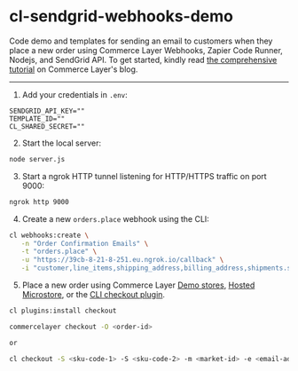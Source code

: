 # cl-sendgrid-webhooks-demo

Code demo and templates for sending an email to customers when they place a new order using Commerce Layer Webhooks, Zapier Code Runner, Nodejs, and SendGrid API. To get started, kindly read [the comprehensive tutorial]() on Commerce Layer's blog.

---

1. Add your credentials in `.env`:

```text
SENDGRID_API_KEY=""
TEMPLATE_ID=""
CL_SHARED_SECRET=""
```

2. Start the local server:

```bash
node server.js
```

3. Start a ngrok HTTP tunnel listening for HTTP/HTTPS traffic on port 9000:

```bash
ngrok http 9000
```

4. Create a new `orders.place` webhook using the CLI:

```bash
cl webhooks:create \
   -n "Order Confirmation Emails" \
   -t "orders.place" \
   -u "https://39cb-8-21-8-251.eu.ngrok.io/callback" \
   -i "customer,line_items,shipping_address,billing_address,shipments.shipping_method,payment_method,payment_source,market"
```

5. Place a new order using Commerce Layer [Demo stores](https://github.com/commercelayer/demo-store), [Hosted Microstore](https://github.com/commercelayer/commercelayer-microstore), or the [CLI checkout plugin](https://github.com/commercelayer/commercelayer-cli-plugin-checkout).

```bash
cl plugins:install checkout
```

```bash
commercelayer checkout -O <order-id>

or

cl checkout -S <sku-code-1> -S <sku-code-2> -m <market-id> -e <email-address>
```
